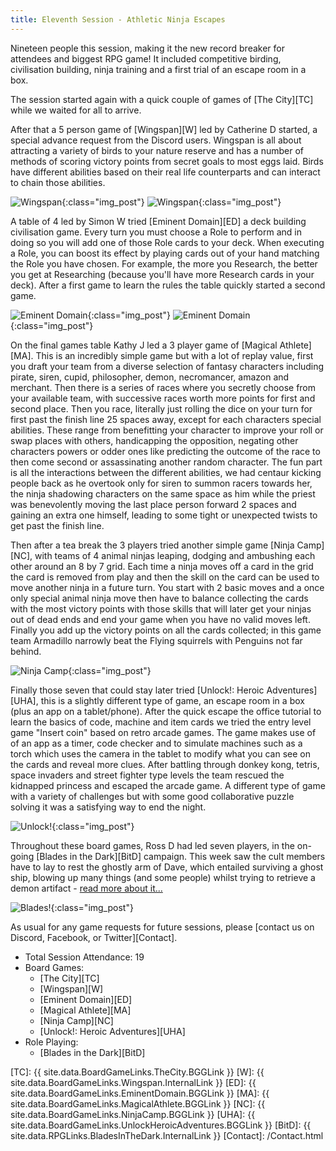```yaml
---
title: Eleventh Session - Athletic Ninja Escapes
---
```


Nineteen people this session, making it the new record breaker for attendees and biggest RPG game! It included competitive birding, civilisation building, ninja training and a first trial of an escape room in a box.

The session started again with a quick couple of games of [The City][TC] while we waited for all to arrive.

After that a 5 person game of [Wingspan][W] led by Catherine D started, a special advance request from the Discord users.
Wingspan is all about attracting a variety of birds to your nature reserve and has a number of methods of scoring victory points from secret goals to most eggs laid. Birds have different abilities based on their real life counterparts and can interact to chain those abilities.

![Wingspan](/images/posts/2020_02_26/wingspan03.jpg "Wingspan"){:class="img_post"}
![Wingspan](/images/posts/2020_02_26/wingspan05.jpg "Wingspan"){:class="img_post"}

A table of 4 led by Simon W tried [Eminent Domain][ED] a deck building civilisation game. Every turn you must choose a Role to perform and in doing so you will add one of those Role cards to your deck. When executing a Role, you can boost its effect by playing cards out of your hand matching the Role you have chosen. For example, the more you Research, the better you get at Researching (because you'll have more Research cards in your deck). After a first game to learn the rules the table quickly started a second game.

![Eminent Domain](/images/posts/2020_02_26/eminentdomain01.jpg "Eminent Domain"){:class="img_post"}
![Eminent Domain](/images/posts/2020_02_26/eminentdomain03.jpg "Eminent Domain"){:class="img_post"}

On the final games table Kathy J led a 3 player game of [Magical Athlete][MA]. This is an incredibly simple game but with a lot of replay value, first you draft your team from a diverse selection of fantasy characters including pirate, siren, cupid, philosopher, demon, necromancer, amazon and merchant. Then there is a series of races where you secretly choose from your available team, with successive races worth more points for first and second place. Then you race, literally just rolling the dice on your turn for first past the finish line 25 spaces away, except for each characters special abilities. These range from benefitting your character to improve your roll or swap places with others, handicapping the opposition, negating other characters powers or odder ones like predicting the outcome of the race to then come second or assassinating another random character. The fun part is all the interactions between the different abilities, we had centaur kicking people back as he overtook only for siren to summon racers towards her, the ninja shadowing characters on the same space as him while the priest was benevolently moving the last place person forward 2 spaces and gaining an extra one himself, leading to some tight or unexpected twists to get past the finish line.

Then after a tea break the 3 players tried another simple game [Ninja Camp][NC], with teams of 4 animal ninjas leaping, dodging and ambushing each other around an 8 by 7 grid. Each time a ninja moves off a card in the grid the card is removed from play and then the skill on the card can be used to move another ninja in a future turn. You start with 2 basic moves and a once only special animal ninja move then have to balance collecting the cards with the most victory points with those skills that will later get your ninjas out of dead ends and end your game when you have no valid moves left. Finally you add up the victory points on all the cards collected; in this game team Armadillo narrowly beat the Flying squirrels with Penguins not far behind.

![Ninja Camp](/images/posts/2020_02_26/ninja01.jpg "Ninja Camp"){:class="img_post"}

Finally those seven that could stay later tried [Unlock!: Heroic Adventures][UHA], this is a slightly different type of game, an escape room in a box (plus an app on a tablet/phone). After the quick escape the office tutorial to learn the basics of code, machine and item cards we tried the entry level game "Insert coin" based on retro arcade games. The game makes use of of an app as a timer, code checker and to simulate machines such as a torch which uses the camera in the tablet to modify what you can see on the cards and reveal more clues. After battling through donkey kong, tetris, space invaders and street fighter type levels the team rescued the kidnapped princess and escaped the arcade game. A different type of game with a variety of challenges but with some good collaborative puzzle solving it was a satisfying way to end the night.

![Unlock!](/images/posts/2020_02_26/unlock03.jpg "Unlock!"){:class="img_post"}

Throughout these board games, Ross D had led seven players, in the on-going [Blades in the Dark][BitD] campaign. This week saw the cult members have to lay to rest the ghostly arm of Dave, which entailed surviving a ghost ship, blowing up many things (and some people) whilst trying to retrieve a demon artifact - [read more about it...](/Sessions/2020-blades-campaign.html#session-26th-feb---ghost-ship)

![Blades!](/images/posts/2020_02_26/bitd01.jpg "Blades!"){:class="img_post"}

As usual for any game requests for future sessions, please [contact us on Discord, Facebook, or Twitter][Contact].

* Total Session Attendance: 19
* Board Games:
    * [The City][TC]
    * [Wingspan][W]
    * [Eminent Domain][ED]
    * [Magical Athlete][MA]
    * [Ninja Camp][NC]
    * [Unlock!: Heroic Adventures][UHA]
* Role Playing:
    * [Blades in the Dark][BitD]


[TC]: {{ site.data.BoardGameLinks.TheCity.BGGLink }}
[W]: {{ site.data.BoardGameLinks.Wingspan.InternalLink }}
[ED]: {{ site.data.BoardGameLinks.EminentDomain.BGGLink }}
[MA]: {{ site.data.BoardGameLinks.MagicalAthlete.BGGLink }}
[NC]: {{ site.data.BoardGameLinks.NinjaCamp.BGGLink }}
[UHA]:  {{ site.data.BoardGameLinks.UnlockHeroicAdventures.BGGLink }}
[BitD]: {{ site.data.RPGLinks.BladesInTheDark.InternalLink }}
[Contact]: /Contact.html
